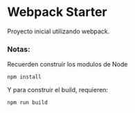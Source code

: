 # Webpack Starter

Proyecto inicial utilizando webpack.

### Notas:

Recuerden construir los modulos de Node

```
npm install
```

Y para construir el build, requieren:

```
npm run build
```
